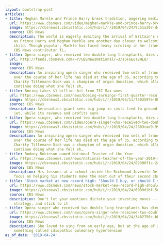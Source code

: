 ```yaml
---
layout: bootstrap-post
articles:
- title: Meghan Markle and Prince Harry break tradition, angering media
  url: https://www.cbsnews.com/video/meghan-markle-and-prince-harry-break-tradition-angering-media/
  image: https://cbsnews1.cbsistatic.com/hub/i/r/2019/04/24/9c51a307-dc50-452b-9f2d-0cd87667b606/thumbnail/1200x630/8c2dfc7025bc0519466f0eb09a54a8a8/0424-ctm-royalsetup-brown-1836570-640x360.jpg
  source: CBS News
  description: The world is eagerly awaiting the arrival of Britain's newest royal,
    as Prince Harry and Meghan Markle are another day closer to welcoming their first
    child. Though popular, Markle has faced heavy scrutiny in her transition to royalty.
    CBS News contributor Ti…
- title: Opera singer, who received two double lung transplants, dies at 35
  url: http://feeds.cbsnews.com/~r/CBSNewsNational/~3/s5FoEuT2HL8/
  image: 
  source: CBS News
  description: An inspiring opera singer who received two sets of transplanted lungs
    over the course of her life has died at the age of 35, according to her family.
    Charity Tillemann-Dick was a champion of organ donation, which allowed her to
    continue doing what she felt sh…
- title: Boeing takes $1 billion hit from 737 Max woes
  url: https://www.cbsnews.com/news/boeing-earnings-first-quarter-results-1-billion-hit-from-737-max-woes/
  image: https://cbsnews2.cbsistatic.com/hub/i/r/2019/03/11/f503597e-0b76-4305-9ea4-9b7fdd88c1d5/thumbnail/1200x630g2/57921ce6347ad32cd5b3fb1915588d86/2019-03-10t192424z-123839218-rc1beece36b0-rtrmadp-3-ethiopia-airplane-boeing.jpg
  source: CBS News
  description: Aeronautics giant sees big jump in costs tied to grounding of flagship
    jet, while its revenue and profits sank
- title: Opera singer, who received two double lung transplants, dies at 35
  url: https://www.cbsnews.com/video/opera-singer-who-received-two-double-lung-transplants-dies-at-35/
  image: https://cbsnews3.cbsistatic.com/hub/i/r/2019/04/24/2803cae9-9954-4bfa-882d-13224b676730/thumbnail/1200x630/9edc5f0d3da48e112c0961d2295f99d1/0424-ctm-operasinger-obit-1836555-640x360.jpg
  source: CBS News
  description: An inspiring opera singer who received two sets of transplanted lungs
    over the course of her life has died at the age of 35, according to her family.
    Charity Tillemann-Dick was a champion of organ donation, which allowed her to
    continue doing what she felt sh…
- title: Rodney Robinson named National Teacher of the Year
  url: https://www.cbsnews.com/news/national-teacher-of-the-year-2019-rodney-robinson/
  image: https://cbsnews1.cbsistatic.com/hub/i/r/2019/04/24/82390f1c-2440-4c75-b133-7031d9b09684/thumbnail/1200x630/9626a80cf6ad1a0db87c8e45946c7135/ctm-0424-rodney-robinson-teacher-of-the-year.jpg
  source: CBS News
  description: His lessons at a school inside the Richmond Juvenile Detention Center
    focus on helping his students make the most out of their second chance
- title: 'Stock market at new record high: "Should I buy, or should I sell?"'
  url: https://www.cbsnews.com/news/stock-market-new-record-high-should-i-buy-or-should-i-sell/
  image: https://cbsnews2.cbsistatic.com/hub/i/r/2019/04/24/6939d1bf-5d11-4961-83c9-f552022e30da/thumbnail/1200x630/d8dfb76a52c5e9104e8c4f2ee469c37e/istock-000035090718-large.jpg
  source: CBS News
  description: Don't let your emotions dictate your investing moves -- have a long-term
    strategy, and stick to it
- title: Opera singer who received two double lung transplants has died at 35
  url: https://www.cbsnews.com/news/opera-singer-who-received-two-double-lung-transplants-dies-at-35-charity-tillemann-dick/
  image: https://cbsnews2.cbsistatic.com/hub/i/r/2019/04/24/3482750c-bb41-43b8-9b58-56e2e86b00b3/thumbnail/1200x630/905c86b0e3f98433df1024eee3d5b696/j7-opera-singer-doane-pkg-transfer-frame-410.jpg
  source: CBS News
  description: She loved to sing from an early age, but at the age of 20 developed
    something called idiopathic pulmonary hypertension
as_of_date: '2019-04-24'
---
```


